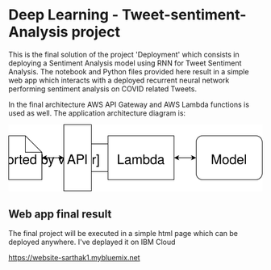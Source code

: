# Deep Learning  - Tweet-sentiment-Analysis project


This is the final solution of the project 'Deployment' which consists in deploying a Sentiment Analysis model using RNN for Tweet Sentiment Analysis. The notebook and Python files provided here result in a simple web app which interacts with a deployed recurrent neural network performing sentiment analysis on COVID related Tweets.

In the final architecture AWS API Gateway and AWS Lambda functions is used as well. The application architecture diagram is:

![Web app Diagram](./Web&#32;App&#32;Diagram.svg) 



## Web app final result

The final project will be executed in a simple html page which can be deployed anywhere. 
I've deplayed it on IBM Cloud

https://website-sarthak1.mybluemix.net

